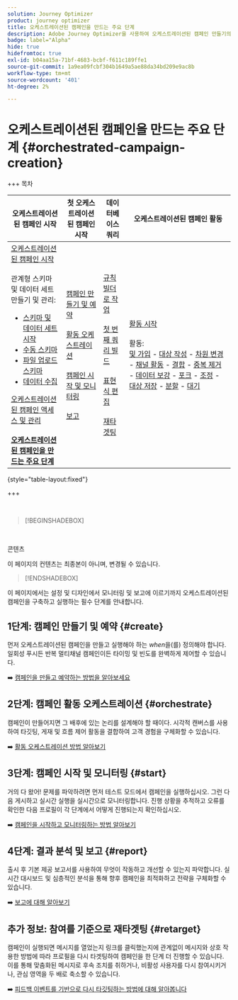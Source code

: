 ```yaml
---
solution: Journey Optimizer
product: journey optimizer
title: 오케스트레이션된 캠페인을 만드는 주요 단계
description: Adobe Journey Optimizer을 사용하여 오케스트레이션된 캠페인 만들기의 주요 원칙 알아보기
badge: label="Alpha"
hide: true
hidefromtoc: true
exl-id: b04aa15a-71bf-4683-bcbf-f611c189ffe1
source-git-commit: 1a9ea09fcbf304b1649a5ae88da34bd209e9ac8b
workflow-type: tm+mt
source-wordcount: '401'
ht-degree: 2%

---
```



# 오케스트레이션된 캠페인을 만드는 주요 단계 {#orchestrated-campaign-creation}

+++ 목차

| 오케스트레이션된 캠페인 시작 | 첫 오케스트레이션된 캠페인 시작 | 데이터베이스 쿼리 | 오케스트레이션된 캠페인 활동 |
|---|---|---|---|
| [오케스트레이션된 캠페인 시작](gs-orchestrated-campaigns.md)<br/><br/>관계형 스키마 및 데이터 세트 만들기 및 관리:</br> <ul><li>[스키마 및 데이터 세트 시작](gs-schemas.md)</li><li>[수동 스키마](manual-schema.md)</li><li>[파일 업로드 스키마](file-upload-schema.md)</li><li>[데이터 수집](ingest-data.md)</li></ul>[오케스트레이션된 캠페인 액세스 및 관리](access-manage-orchestrated-campaigns.md)<br/><br/><b>[오케스트레이션된 캠페인을 만드는 주요 단계](gs-campaign-creation.md)</b> | [캠페인 만들기 및 예약](create-orchestrated-campaign.md)<br/><br/>[활동 오케스트레이션](orchestrate-activities.md)<br/><br/>[캠페인 시작 및 모니터링](start-monitor-campaigns.md)<br/><br/>[보고](reporting-campaigns.md) | [규칙 빌더로 작업](orchestrated-rule-builder.md)<br/><br/>[첫 번째 쿼리 빌드](build-query.md)<br/><br/>[표현식 편집](edit-expressions.md)<br/><br/>[재타겟팅](retarget.md) | [활동 시작](activities/about-activities.md)<br/><br/>활동:<br/>[및 가입](activities/and-join.md) - [대상 작성](activities/build-audience.md) - [차원 변경](activities/change-dimension.md) - [채널 활동](activities/channels.md) - [결합](activities/combine.md) - [중복 제거](activities/deduplication.md) - [데이터 보강](activities/enrichment.md) - [포크](activities/fork.md) - [조정](activities/reconciliation.md) - [대상 저장](activities/save-audience.md) - [분할](activities/split.md) - [대기](activities/wait.md) |

{style="table-layout:fixed"}

+++

<br/>

>[!BEGINSHADEBOX]

</br>

콘텐츠

이 페이지의 컨텐츠는 최종본이 아니며, 변경될 수 있습니다.

>[!ENDSHADEBOX]

이 페이지에서는 설정 및 디자인에서 모니터링 및 보고에 이르기까지 오케스트레이션된 캠페인을 구축하고 실행하는 필수 단계를 안내합니다.

<!--
<table style="table-layout:fixed"><tr style="border: 0; text-align: center;" >
<td><a href="#create"><img alt="Create & schedule your campaign" src="../../channels/assets/do-not-localize/email.png"></a><br/><a href="#create"><strong>Create & schedule your campaign</strong></a></td>
<td><a href="#orchestrate"><img alt="Orchestrate campaign activities" src="../../channels/assets/do-not-localize/sms.png"></a><br/><a href="#orchestrate"><strong>Orchestrate campaign activities</strong></a></td>
<td><a href="#start"><img alt="Start & monitor your campaign" src="../../channels/assets/do-not-localize/push.png"></a><a href="#start"><strong>Start & monitor your campaign</strong></a></td>
<td><a href="#report"><img alt="Analyze & report on results" src="../../channels/assets/do-not-localize/push.png"></a><a href="#report"><strong>Analyze & report on results</strong></a></td>
</tr></table>-->



## 1단계: 캠페인 만들기 및 예약 {#create}

먼저 오케스트레이션된 캠페인을 만들고 실행해야 하는 *when*&#x200B;을(를) 정의해야 합니다. 일회성 푸시든 반복 멀티채널 캠페인이든 타이밍 및 빈도를 완벽하게 제어할 수 있습니다.

➡️ [캠페인을 만들고 예약하는 방법을 알아보세요](../orchestrated/create-orchestrated-campaign.md)

## 2단계: 캠페인 활동 오케스트레이션 {#orchestrate}

캠페인이 만들어지면 그 배후에 있는 논리를 설계해야 할 때이다. 시각적 캔버스를 사용하여 타깃팅, 게재 및 흐름 제어 활동을 결합하여 고객 경험을 구체화할 수 있습니다.

➡️ [활동 오케스트레이션 방법 알아보기](../orchestrated/orchestrate-activities.md)

## 3단계: 캠페인 시작 및 모니터링 {#start}

거의 다 왔어! 문제를 파악하려면 먼저 테스트 모드에서 캠페인을 실행하십시오. 그런 다음 게시하고 실시간 실행을 실시간으로 모니터링합니다. 진행 상황을 추적하고 오류를 확인한 다음 프로필이 각 단계에서 어떻게 진행되는지 확인하십시오.

➡️ [캠페인을 시작하고 모니터링하는 방법 알아보기](../orchestrated/start-monitor-campaigns.md)

## 4단계: 결과 분석 및 보고 {#report}

출시 후 기본 제공 보고서를 사용하여 무엇이 작동하고 개선할 수 있는지 파악합니다. 실시간 대시보드 및 심층적인 분석을 통해 향후 캠페인을 최적화하고 전략을 구체화할 수 있습니다.

➡️ [보고에 대해 알아보기](../orchestrated/reporting-campaigns.md)

## 추가 정보: 참여를 기준으로 재타겟팅 {#retarget}

캠페인이 실행되면 메시지를 열었는지 링크를 클릭했는지에 관계없이 메시지와 상호 작용한 방법에 따라 프로필을 다시 타겟팅하여 캠페인을 한 단계 더 진행할 수 있습니다. 이를 통해 맞춤화된 메시지로 후속 조치를 취하거나, 비활성 사용자를 다시 참여시키거나, 관심 영역을 두 배로 축소할 수 있습니다.

➡️ [피드백 이벤트를 기반으로 다시 타깃팅하는 방법에 대해 알아봅니다](../orchestrated/retarget.md)
